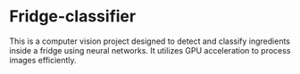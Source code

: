 # Fridge-classifier
This is a computer vision project designed to detect and classify ingredients inside a fridge using neural networks. It utilizes GPU acceleration to process images efficiently.
